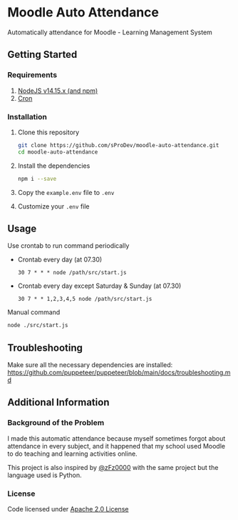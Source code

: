 # Moodle Auto Attendance

Automatically attendance for Moodle - Learning Management System

## Getting Started

### Requirements

1. [NodeJS v14.15.x (and npm)](https://nodejs.org/en/)
2. [Cron](https://cron-job.org/en/)

### Installation

1. Clone this repository
   ```bash
   git clone https://github.com/sProDev/moodle-auto-attendance.git
   cd moodle-auto-attendance
   ```

2. Install the dependencies
   ```bash
   npm i --save
   ```

3. Copy the `example.env` file to `.env`
4. Customize your `.env` file

## Usage

Use crontab to run command periodically

- Crontab every day (at 07.30)
  ```
  30 7 * * * node /path/src/start.js
  ```

- Crontab every day except Saturday & Sunday (at 07.30)
  ```
  30 7 * * 1,2,3,4,5 node /path/src/start.js
  ```

Manual command

```bash
node ./src/start.js
```

## Troubleshooting

Make sure all the necessary dependencies are installed: https://github.com/puppeteer/puppeteer/blob/main/docs/troubleshooting.md

## Additional Information

### Background of the Problem

I made this automatic attendance because myself sometimes forgot about attendance in every subject, and it happened that my school used Moodle to do teaching and learning activities online.

This project is also inspired by [@zFz0000](https://github.com/zFz0000/MoodleAutoAttendance) with the same project but the language used is Python.

### License

Code licensed under [Apache 2.0 License](https://github.com/sProDev/moodle-auto-attendance/blob/main/LICENSE)
